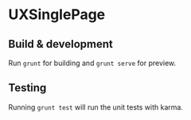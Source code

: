 
# UXSinglePage

## Build & development

Run `grunt` for building and `grunt serve` for preview.

## Testing

Running `grunt test` will run the unit tests with karma.
